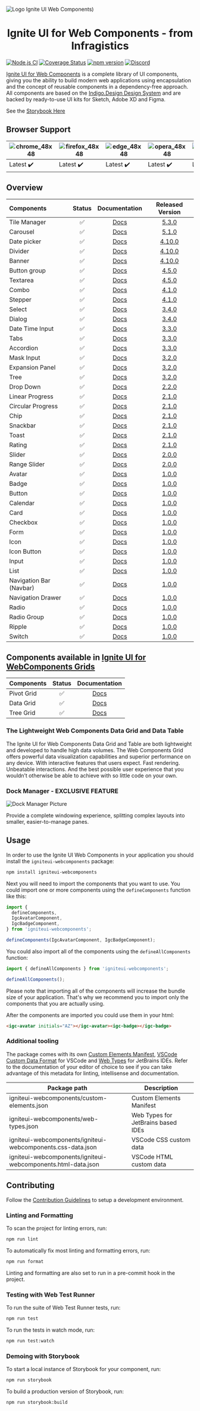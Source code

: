 ![Logo Ignite UI Web Components)](https://user-images.githubusercontent.com/52001020/173785249-7ec6ad64-ebfe-402b-9a32-d40e50182b13.png)

<h1 align="center">
  Ignite UI for Web Components - from Infragistics
</h1>

[![Node.js CI](https://github.com/IgniteUI/igniteui-webcomponents/workflows/Node.js%20CI/badge.svg)](https://github.com/IgniteUI/igniteui-webcomponents/actions/workflows/node.js.yml)
[![Coverage Status](https://coveralls.io/repos/github/IgniteUI/igniteui-webcomponents/badge.svg)](https://coveralls.io/github/IgniteUI/igniteui-webcomponents)
[![npm version](https://badge.fury.io/js/igniteui-webcomponents.svg)](https://badge.fury.io/js/igniteui-webcomponents)
[![Discord](https://img.shields.io/discord/836634487483269200?logo=discord&logoColor=ffffff)](https://discord.gg/39MjrTRqds)

[Ignite UI for Web Components] is a complete library of UI components, giving you the ability to build modern web applications using encapsulation and the concept of reusable components in a dependency-free approach. All components are based on the [Indigo.Design Design System] and are backed by ready-to-use UI kits for Sketch, Adobe XD and Figma.

See the [Storybook Here](https://igniteui.github.io/igniteui-webcomponents)

## Browser Support

| ![chrome_48x48] | ![firefox_48x48] | ![edge_48x48] | ![opera_48x48] | ![safari_48x48] |
| --------------- | ---------------- | ------------- | -------------- | --------------- |
| Latest ✔️       | Latest ✔️        | Latest ✔️     | Latest ✔️      | Latest ✔️       |

## Overview

| Components              | Status |         Documentation          | Released Version |
| :---------------------- | :----: | :----------------------------: | :--------------: |
| Tile Manager            |   ✅   |   [Docs][Tile Manager Docs]    |     [5.3.0]      |
| Carousel                |   ✅   |     [Docs][Carousel Docs]      |     [5.1.0]      |
| Date picker             |   ✅   |    [Docs][Date Picker Docs]    |     [4.10.0]     |
| Divider                 |   ✅   |      [Docs][Divider Docs]      |     [4.10.0]     |
| Banner                  |   ✅   |      [Docs][Banner Docs]       |     [4.10.0]     |
| Button group            |   ✅   |   [Docs][Button Group Docs]    |     [4.5.0]      |
| Textarea                |   ✅   |     [Docs][Textarea Docs]      |     [4.5.0]      |
| Combo                   |   ✅   |       [Docs][Combo Docs]       |     [4.1.0]      |
| Stepper                 |   ✅   |      [Docs][Stepper Docs]      |     [4.1.0]      |
| Select                  |   ✅   |      [Docs][Select Docs]       |     [3.4.0]      |
| Dialog                  |   ✅   |      [Docs][Dialog Docs]       |     [3.4.0]      |
| Date Time Input         |   ✅   |  [Docs][Date Time Input Docs]  |     [3.3.0]      |
| Tabs                    |   ✅   |       [Docs][Tabs Docs]        |     [3.3.0]      |
| Accordion               |   ✅   |     [Docs][Accordion Docs]     |     [3.3.0]      |
| Mask Input              |   ✅   |   [Docs][Masked Input Docs]    |     [3.2.0]      |
| Expansion Panel         |   ✅   |  [Docs][Expansion Panel Docs]  |     [3.2.0]      |
| Tree                    |   ✅   |       [Docs][Tree Docs]        |     [3.2.0]      |
| Drop Down               |   ✅   |     [Docs][Dropdown Docs]      |     [2.2.0]      |
| Linear Progress         |   ✅   |  [Docs][Linear Progress Docs]  |     [2.1.0]      |
| Circular Progress       |   ✅   | [Docs][Circular Progress Docs] |     [2.1.0]      |
| Chip                    |   ✅   |       [Docs][Chip Docs]        |     [2.1.0]      |
| Snackbar                |   ✅   |     [Docs][Snackbar Docs]      |     [2.1.0]      |
| Toast                   |   ✅   |       [Docs][Toast Docs]       |     [2.1.0]      |
| Rating                  |   ✅   |      [Docs][Rating Docs]       |     [2.1.0]      |
| Slider                  |   ✅   |      [Docs][Slider Docs]       |     [2.0.0]      |
| Range Slider            |   ✅   |      [Docs][Slider Docs]       |     [2.0.0]      |
| Avatar                  |   ✅   |      [Docs][Avatar Docs]       |     [1.0.0]      |
| Badge                   |   ✅   |       [Docs][Badge Docs]       |     [1.0.0]      |
| Button                  |   ✅   |      [Docs][Button Docs]       |     [1.0.0]      |
| Calendar                |   ✅   |     [Docs][Calendar Docs]      |     [1.0.0]      |
| Card                    |   ✅   |       [Docs][Card Docs]        |     [1.0.0]      |
| Checkbox                |   ✅   |     [Docs][Checkbox Docs]      |     [1.0.0]      |
| Form                    |   ✅   |       [Docs][Form Docs]        |     [1.0.0]      |
| Icon                    |   ✅   |       [Docs][Icon Docs]        |     [1.0.0]      |
| Icon Button             |   ✅   |    [Docs][Icon Button Docs]    |     [1.0.0]      |
| Input                   |   ✅   |       [Docs][Input Docs]       |     [1.0.0]      |
| List                    |   ✅   |       [Docs][List Docs]        |     [1.0.0]      |
| Navigation Bar (Navbar) |   ✅   |  [Docs][Navigation Bar Docs]   |     [1.0.0]      |
| Navigation Drawer       |   ✅   | [Docs][Navigation Drawer Docs] |     [1.0.0]      |
| Radio                   |   ✅   |       [Docs][Radio Docs]       |     [1.0.0]      |
| Radio Group             |   ✅   |       [Docs][Radio Docs]       |     [1.0.0]      |
| Ripple                  |   ✅   |      [Docs][Ripple Docs]       |     [1.0.0]      |
| Switch                  |   ✅   |      [Docs][Switch Docs]       |     [1.0.0]      |

## Components available in [Ignite UI for WebComponents Grids]

| Components | Status |      Documentation      |
| :--------- | :----: | :---------------------: |
| Pivot Grid |   ✅   | [Docs][Pivot Grid Docs] |
| Data Grid  |   ✅   | [Docs][Data Grid Docs]  |
| Tree Grid  |   ✅   | [Docs][Tree Grid Docs]  |

### The Lightweight Web Components Data Grid and Data Table

The Ignite UI for Web Components Data Grid and Table are both lightweight and developed to handle high data volumes. The Web Components Grid offers powerful data visualization capabilities and superior performance on any device. With interactive features that users expect. Fast rendering. Unbeatable interactions. And the best possible user experience that you wouldn’t otherwise be able to achieve with so little code on your own.

### Dock Manager - EXCLUSIVE FEATURE

![Dock Manager Picture]

Provide a complete windowing experience, splitting complex layouts into smaller, easier-to-manage panes.

## Usage

In order to use the Ignite UI Web Components in your application you should install the `igniteui-webcomponents` package:

```sh
npm install igniteui-webcomponents
```

Next you will need to import the components that you want to use. You could import one or more components using the `defineComponents` function like this:

```ts
import {
  defineComponents,
  IgcAvatarComponent,
  IgcBadgeComponent,
} from 'igniteui-webcomponents';

defineComponents(IgcAvatarComponent, IgcBadgeComponent);
```

You could also import all of the components using the `defineAllComponents` function:

```ts
import { defineAllComponents } from 'igniteui-webcomponents';

defineAllComponents();
```

Please note that importing all of the components will increase the bundle size of your application. That's why we recommend you to import only the components that you are actually using.

After the components are imported you could use them in your html:

```html
<igc-avatar initials="AZ"></igc-avatar><igc-badge></igc-badge>
```

### Additional tooling

The package comes with its own [Custom Elements Manifest], [VSCode Custom Data Format] for VSCode and [Web Types] for JetBrains IDEs.
Refer to the documentation of your editor of choice to see if you can take advantage of this metadata for linting, intellisense and documentation.

| Package path                                                 | Description                        |
| ------------------------------------------------------------ | ---------------------------------- |
| igniteui-webcomponents/custom-elements.json                  | Custom Elements Manifest           |
| igniteui-webcomponents/web-types.json                        | Web Types for JetBrains based IDEs |
| igniteui-webcomponents/igniteui-webcomponents.css-data.json  | VSCode CSS custom data             |
| igniteui-webcomponents/igniteui-webcomponents.html-data.json | VSCode HTML custom data            |

## Contributing

Follow the [Contribution Guidelines] to setup a development
environment.

### Linting and Formatting

To scan the project for linting errors, run:

```sh
npm run lint
```

To automatically fix most linting and formatting errors, run:

```sh
npm run format
```

Linting and formatting are also set to run in a pre-commit hook in the project.

### Testing with Web Test Runner

To run the suite of Web Test Runner tests, run:

```sh
npm run test
```

To run the tests in watch mode, run:

```sh
npm run test:watch
```

### Demoing with Storybook

To start a local instance of Storybook for your component, run:

```sh
npm run storybook
```

To build a production version of Storybook, run:

```sh
npm run storybook:build
```

[Ignite UI for Web Components]: https://www.infragistics.com/products/ignite-ui-web-components
[Indigo.Design Design System]: https://www.infragistics.com/products/appbuilder/ui-toolkit
[Ignite UI for WebComponents Grids]: https://www.npmjs.com/package/igniteui-webcomponents-grids
[Dock Manager Picture]: https://github.com/IgniteUI/igniteui-webcomponents/assets/52001020/a9643f17-f1c2-4554-87aa-96c9daea13b0
[Custom Elements Manifest]: https://github.com/webcomponents/custom-elements-manifest
[VSCode Custom Data Format]: https://github.com/microsoft/vscode-custom-data
[Web Types]: https://plugins.jetbrains.com/docs/intellij/websymbols-web-types.html
[chrome_48x48]: https://user-images.githubusercontent.com/2188411/168109445-fbd7b217-35f9-44d1-8002-1eb97e39cdc6.png
[firefox_48x48]: https://user-images.githubusercontent.com/2188411/168109465-e46305ee-f69f-4fa5-8f4a-14876f7fd3ca.png
[edge_48x48]: https://user-images.githubusercontent.com/2188411/168109472-a730f8c0-3822-4ae6-9f54-785a66695245.png
[opera_48x48]: https://user-images.githubusercontent.com/2188411/168109520-b6865a6c-b69f-44a4-9948-748d8afd687c.png
[safari_48x48]: https://user-images.githubusercontent.com/2188411/168109527-6c58f2cf-7386-4b97-98b1-cfe0ab4e8626.png
[Contribution Guidelines]: https://github.com/IgniteUI/igniteui-webcomponents/blob/master/.github/CONTRIBUTING.md
[Pivot Grid Docs]: https://www.infragistics.com/products/ignite-ui-web-components/web-components/components/grids/pivot-grid/overview
[Data Grid Docs]: https://www.infragistics.com/products/ignite-ui-web-components/web-components/components/grids/grid/overview
[Tree Grid Docs]: https://www.infragistics.com/products/ignite-ui-web-components/web-components/components/grids/tree-grid/overview
[Switch Docs]: https://www.infragistics.com/products/ignite-ui-web-components/web-components/components/inputs/switch
[Ripple Docs]: https://www.infragistics.com/products/ignite-ui-web-components/web-components/components/inputs/ripple
[Radio Docs]: https://www.infragistics.com/products/ignite-ui-web-components/web-components/components/inputs/radio
[Navigation Drawer Docs]: https://www.infragistics.com/products/ignite-ui-web-components/web-components/components/menus/navigation-drawer
[Navigation Bar Docs]: https://www.infragistics.com/products/ignite-ui-web-components/web-components/components/menus/navbar
[List Docs]: https://www.infragistics.com/products/ignite-ui-web-components/web-components/components/grids/list
[Input Docs]: https://www.infragistics.com/products/ignite-ui-web-components/web-components/components/inputs/input
[Icon Button Docs]: https://www.infragistics.com/products/ignite-ui-web-components/web-components/components/inputs/icon-button
[Icon Docs]: https://www.infragistics.com/products/ignite-ui-web-components/web-components/components/layouts/icon
[Form Docs]: https://www.infragistics.com/products/ignite-ui-web-components/web-components/components/inputs/form
[Checkbox Docs]: https://www.infragistics.com/products/ignite-ui-web-components/web-components/components/inputs/checkbox
[Card Docs]: https://www.infragistics.com/products/ignite-ui-web-components/web-components/components/layouts/card
[Calendar Docs]: https://www.infragistics.com/products/ignite-ui-web-components/web-components/components/scheduling/calendar
[Button Docs]: https://www.infragistics.com/products/ignite-ui-web-components/web-components/components/inputs/button
[Badge Docs]: https://www.infragistics.com/products/ignite-ui-web-components/web-components/components/inputs/badge
[Avatar Docs]: https://www.infragistics.com/products/ignite-ui-web-components/web-components/components/layouts/avatar
[Slider Docs]: https://www.infragistics.com/products/ignite-ui-web-components/web-components/components/inputs/slider
[Rating Docs]: https://www.infragistics.com/products/ignite-ui-web-components/web-components/components/inputs/rating
[Toast Docs]: https://www.infragistics.com/products/ignite-ui-web-components/web-components/components/notifications/toast
[Snackbar Docs]: https://www.infragistics.com/products/ignite-ui-web-components/web-components/components/notifications/snackbar
[Chip Docs]: https://www.infragistics.com/products/ignite-ui-web-components/web-components/components/inputs/chip
[Circular Progress Docs]: https://www.infragistics.com/products/ignite-ui-web-components/web-components/components/inputs/circular-progress
[Linear Progress Docs]: https://www.infragistics.com/products/ignite-ui-web-components/web-components/components/inputs/linear-progress
[Dropdown Docs]: https://www.infragistics.com/products/ignite-ui-web-components/web-components/components/notifications/toast
[Tree Docs]: https://www.infragistics.com/products/ignite-ui-web-components/web-components/components/grids/tree
[Expansion Panel Docs]: https://www.infragistics.com/products/ignite-ui-web-components/web-components/components/layouts/expansion-panel
[Masked Input Docs]: https://www.infragistics.com/products/ignite-ui-web-components/web-components/components/inputs/input
[Accordion Docs]: https://www.infragistics.com/products/ignite-ui-web-components/web-components/components/layouts/accordion
[Tabs Docs]: https://www.infragistics.com/products/ignite-ui-web-components/web-components/components/layouts/tabs
[Date Time Input Docs]: https://www.infragistics.com/products/ignite-ui-web-components/web-components/components/inputs/date-time-input
[Dialog Docs]: https://www.infragistics.com/products/ignite-ui-web-components/web-components/components/notifications/dialog
[Select Docs]: https://www.infragistics.com/products/ignite-ui-web-components/web-components/components/inputs/select
[Stepper Docs]: https://www.infragistics.com/products/ignite-ui-web-components/web-components/components/layouts/stepper
[Combo Docs]: https://www.infragistics.com/products/ignite-ui-web-components/web-components/components/inputs/combo/overview
[Textarea Docs]: https://www.infragistics.com/products/ignite-ui-web-components/web-components/components/inputs/text-area
[Button Group Docs]: https://www.infragistics.com/products/ignite-ui-web-components/web-components/components/inputs/button-group
[Banner Docs]: https://www.infragistics.com/products/ignite-ui-web-components/web-components/components/notifications/banner
[Divider Docs]: https://www.infragistics.com/products/ignite-ui-web-components/web-components/components/layouts/divider
[Date Picker Docs]: https://www.infragistics.com/products/ignite-ui-web-components/web-components/components/scheduling/date-picker
[Carousel Docs]: https://www.infragistics.com/products/ignite-ui-web-components/web-components/components/layouts/carousel
[Tile Manager Docs]: https://www.infragistics.com/products/ignite-ui-web-components/web-components/components/layouts/tile-manager
[1.0.0]: https://github.com/IgniteUI/igniteui-webcomponents/releases/tag/1.0.0
[2.0.0]: https://github.com/IgniteUI/igniteui-webcomponents/releases/tag/2.0.0
[2.1.0]: https://github.com/IgniteUI/igniteui-webcomponents/releases/tag/2.1.0
[2.2.0]: https://github.com/IgniteUI/igniteui-webcomponents/releases/tag/2.2.0
[3.2.0]: https://github.com/IgniteUI/igniteui-webcomponents/releases/tag/3.2.0
[3.3.0]: https://github.com/IgniteUI/igniteui-webcomponents/releases/tag/3.3.0
[3.4.0]: https://github.com/IgniteUI/igniteui-webcomponents/releases/tag/3.4.0
[4.1.0]: https://github.com/IgniteUI/igniteui-webcomponents/releases/tag/4.1.0
[4.5.0]: https://github.com/IgniteUI/igniteui-webcomponents/releases/tag/4.5.0
[4.10.0]: https://github.com/IgniteUI/igniteui-webcomponents/releases/tag/4.10.0
[5.1.0]: https://github.com/IgniteUI/igniteui-webcomponents/releases/tag/5.1.0
[5.3.0]: https://github.com/IgniteUI/igniteui-webcomponents/releases/tag/5.3.0
